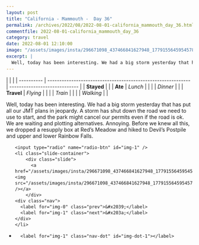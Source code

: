 ```yaml
---
layout: post
title: "California - Mammouth -  Day 36"
permalink: /archives/2022/08/2022-08-01-california_mammouth_day_36.html
commentfile: 2022-08-01-california_mammouth_day_36
category: travel
date: 2022-08-01 12:10:00
image: "/assets/images/insta/296671098_437466841627948_1779155645954578597_n_18220393141150036.jpg"
excerpt: |
  Well, today has been interesting. We had a big storm yesterday that has put all our JMT plans in jeopardy. A storm has shut down the road we need to use to start, and the park might cancel our permits even if the road is ok. We are waiting and plotting alternatives. Annoying. Before we knew all this, we dropped a resupply box at Red’s Meadow and hiked to Devil’s Postpile and upper and lower Rainbow Falls.
---
```


|            |                                                              |
| ---------- | ------------------------------------------------------------ | ----------------------------- |
| **Stayed** |  |
| **Ate**    | _Lunch_                                                      |          |
|            | _Dinner_                                                     |          |
| **Travel** | _Flying_                                                     |          |
|            | _Train_                                                      |          |
|            | _Walking_                                                    |          |


Well, today has been interesting. We had a big storm yesterday that has put all our JMT plans in jeopardy. A storm has shut down the road we need to use to start, and the park might cancel our permits even if the road is ok. We are waiting and plotting alternatives. Annoying. Before we knew all this, we dropped a resupply box at Red’s Meadow and hiked to Devil’s Postpile and upper and lower Rainbow Falls.


<ul class="slides">

    <input type="radio" name="radio-btn" id="img-1" />
    <li class="slide-container">
        <div class="slide">
          <a href="/assets/images/insta/296671098_437466841627948_1779155645954578597_n_18220393141150036.jpg"><img src="/assets/images/insta/296671098_437466841627948_1779155645954578597_n_18220393141150036.jpg" /></a>
        </div>
    <div class="nav">
      <label for="img-0" class="prev">&#x2039;</label>
      <label for="img-1" class="next">&#x203a;</label>
    </div>
    </li>
			
<li class="nav-dots">

      <label for="img-1" class="nav-dot" id="img-dot-1"></label>

</li>
</ul>        
             

		